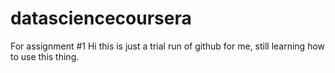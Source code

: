 datasciencecoursera
===================

For assignment #1
Hi this is just a trial run of github for me, still learning how to use this thing.
